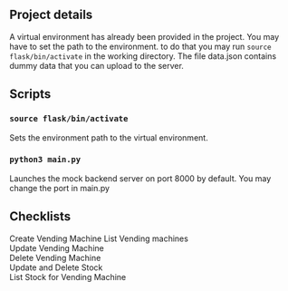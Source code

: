 ## Project details
A virtual environment has already been provided in the project. You may have to set the path to the environment. to do that you may run `source flask/bin/activate` in the working directory. The file data.json contains dummy data that you can upload to the server.

## Scripts
### `source flask/bin/activate`
Sets the environment path to the virtual environment.

### `python3 main.py`
Launches the mock backend server on port 8000 by default. You may change the port in main.py

## Checklists
Create Vending Machine
List Vending machines
 <br />
Update Vending Machine
 <br />
Delete Vending Machine
 <br />
Update and Delete Stock
 <br />
List Stock for Vending Machine
 <br />

